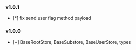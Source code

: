 ### v1.0.1
- [*] fix send user flag method payload 

### v1.0.0
- [+] BaseRootStore, BaseSubstore, BaseUserStore, types